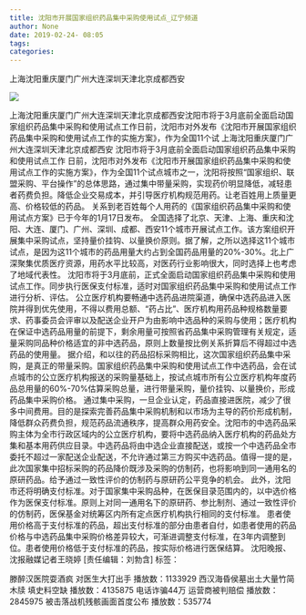 ```yaml
---
title: 沈阳市开展国家组织药品集中采购使用试点_辽宁频道
author: None
date: 2019-02-24- 08:05
tags: 
categories: 
---
```

上海沈阳重庆厦门广州大连深圳天津北京成都西安
<!-- more -->
                
<img align="center" border="0" src="http://p2.ifengimg.com/a/2016/0810/204c433878d5cf9size1_w16_h16.png" />
                
            
上海沈阳重庆厦门广州大连深圳天津北京成都西安沈阳市将于3月底前全面启动国家组织药品集中采购和使用试点工作日前，沈阳市对外发布《沈阳市开展国家组织药品集中采购和使用试点工作的实施方案》，作为全国11个试
上海沈阳重庆厦门广州大连深圳天津北京成都西安
沈阳市将于3月底前全面启动国家组织药品集中采购和使用试点工作
日前，沈阳市对外发布《沈阳市开展国家组织药品集中采购和使用试点工作的实施方案》，作为全国11个试点城市之一，沈阳将按照“国家组织、联盟采购、平台操作”的总体思路，通过集中带量采购，实现药价明显降低，减轻患者药费负担。降低企业交易成本，并引导医疗机构规范用药。让老百姓用上质量更高、价格较低的药品。
关系到老百姓每个人用药的《国家组织药品集中采购和使用试点方案》已于今年的1月17日发布。
全国选择了北京、天津、上海、重庆和沈阳、大连、厦门、广州、深圳、成都、西安11个城市开展试点工作。该方案组织开展集中采购试点，坚持量价挂钩、以量换价原则。据了解，之所以选择这11个城市试点，是因为这11个城市的药品用量大约占到全国药品用量的20%-30%。北上广深聚集优质医疗资源，用药水平比较高，对医药行业影响很大，同时选择上也考虑了地域代表性。
沈阳市将于3月底前，正式全面启动国家组织药品集中采购和使用试点工作。同步执行医保支付标准，适时对国家组织药品集中采购和使用试点工作进行分析、评估。
公立医疗机构要畅通中选药品进院渠道，确保中选药品进入医院并得到优先使用，不得以费用总额、“药占比”、医疗机构用药品种规格数量要求、药事委员会评审以及配送企业开户为由影响中选品种的采购与使用；医疗机构在保证中选药品用量的前提下，剩余用量可按照省药品集中采购管理有关规定，适量采购同品种价格适宜的非中选药品，原则上数量按比例关系折算后不得超过中选药品的使用量。
据介绍，和以往的药品招标采购相比，这次国家组织药品集中采购，是真正的带量采购。国家组织药品集中采购和使用试点工作中选药品，会在试点城市的公立医疗机构报送的采购量基础上，按试点城市所有公立医疗机构年度药品总用量的60%-70%估算采购总量，进行带量采购，量价挂钩、以量换价，形成药品集中采购价格。
通过集中采购，一旦企业认定，药品直接进医院，减少了很多中间费用。目的是探索完善药品集中采购机制和以市场为主导的药价形成机制，降低群众药费负担，规范药品流通秩序，提高群众用药安全。沈阳市的中选药品采购主体为全市行政区域内的公立医疗机构，要将中选药品纳入医疗机构的药品处方集和基本用药供应目录。中选药品将由中选企业直接配送，或按一个中选药品全市委托不超过一家配送企业配送，不允许通过第三方购买中选药品。值得一提的是，此次国家集中招标采购的药品降价既涉及采购的仿制药，也将影响到同一通用名的原研药品。给予通过一致性评价的仿制药与原研药公平竞争的机会。
此外，沈阳市还将明确支付标准。对于国家集中采购品种，在医保目录范围内的，以中选价格作为医保支付标准。原则上对同一通用名下的原研药、参比制剂、通过一致性评价的仿制药，医保基金对统筹区内所有定点医疗机构执行相同的支付标准。
患者使用价格高于支付标准的药品，超出支付标准的部分由患者自付，如患者使用的药品价格与中选药品集中采购价格差异较大，可渐进调整支付标准，在3年内调整到位。患者使用价格低于支付标准的药品，按实际价格进行医保结算。
沈阳晚报、沈报融媒记者王晓婷
[责任编辑：刘勃含]
标签：
 
             
滕醉汉医院耍酒疯 对医生大打出手
播放数：1133929
西汉海昏侯墓出土大量竹简木牍 填史料空缺
播放数：4135875
电话诈骗44万 运营商被判赔偿
播放数：2845975
被击落战机残骸画面首度公布
播放数：535774
